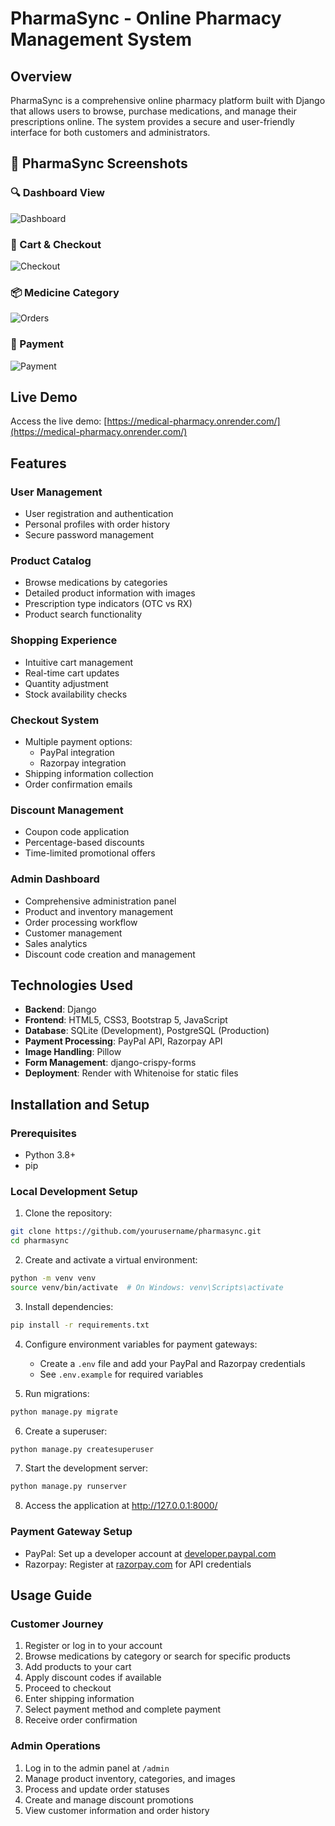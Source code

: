 # PharmaSync - Online Pharmacy Management System

## Overview
PharmaSync is a comprehensive online pharmacy platform built with Django that allows users to browse, purchase medications, and manage their prescriptions online. The system provides a secure and user-friendly interface for both customers and administrators.

## 💊 PharmaSync Screenshots

### 🔍 Dashboard View
![Dashboard](https://i.postimg.cc/bYkr1n31/Screenshot-2025-04-26-at-1-48-51-PM.png)

### 🛒 Cart & Checkout
![Checkout](https://i.postimg.cc/dtF160xp/Screenshot-2025-04-26-at-1-51-41-PM.png)

### 📦 Medicine Category
![Orders](https://i.postimg.cc/Njf0hzYx/Screenshot-2025-04-26-at-1-49-36-PM.png)

### 🧾 Payment
![Payment](https://i.postimg.cc/9FBfnh3M/Screenshot-2025-04-26-at-1-52-24-PM.png)

## Live Demo
Access the live demo: [https://medical-pharmacy.onrender.com/](https://medical-pharmacy.onrender.com/)

## Features

### User Management
- User registration and authentication
- Personal profiles with order history
- Secure password management

### Product Catalog
- Browse medications by categories
- Detailed product information with images
- Prescription type indicators (OTC vs RX)
- Product search functionality

### Shopping Experience
- Intuitive cart management
- Real-time cart updates
- Quantity adjustment
- Stock availability checks

### Checkout System
- Multiple payment options:
  - PayPal integration
  - Razorpay integration
- Shipping information collection
- Order confirmation emails

### Discount Management
- Coupon code application
- Percentage-based discounts
- Time-limited promotional offers

### Admin Dashboard
- Comprehensive administration panel
- Product and inventory management
- Order processing workflow
- Customer management
- Sales analytics
- Discount code creation and management

## Technologies Used
- **Backend**: Django
- **Frontend**: HTML5, CSS3, Bootstrap 5, JavaScript
- **Database**: SQLite (Development), PostgreSQL (Production)
- **Payment Processing**: PayPal API, Razorpay API
- **Image Handling**: Pillow
- **Form Management**: django-crispy-forms
- **Deployment**: Render with Whitenoise for static files

## Installation and Setup

### Prerequisites
- Python 3.8+
- pip

### Local Development Setup
1. Clone the repository:
```bash
git clone https://github.com/yourusername/pharmasync.git
cd pharmasync
```

2. Create and activate a virtual environment:
```bash
python -m venv venv
source venv/bin/activate  # On Windows: venv\Scripts\activate
```

3. Install dependencies:
```bash
pip install -r requirements.txt
```

4. Configure environment variables for payment gateways:
   - Create a `.env` file and add your PayPal and Razorpay credentials
   - See `.env.example` for required variables

5. Run migrations:
```bash
python manage.py migrate
```

6. Create a superuser:
```bash
python manage.py createsuperuser
```

7. Start the development server:
```bash
python manage.py runserver
```

8. Access the application at http://127.0.0.1:8000/

### Payment Gateway Setup
- PayPal: Set up a developer account at [developer.paypal.com](https://developer.paypal.com)
- Razorpay: Register at [razorpay.com](https://razorpay.com) for API credentials

## Usage Guide

### Customer Journey
1. Register or log in to your account
2. Browse medications by category or search for specific products
3. Add products to your cart
4. Apply discount codes if available
5. Proceed to checkout
6. Enter shipping information
7. Select payment method and complete payment
8. Receive order confirmation

### Admin Operations
1. Log in to the admin panel at `/admin`
2. Manage product inventory, categories, and images
3. Process and update order statuses
4. Create and manage discount promotions
5. View customer information and order history

